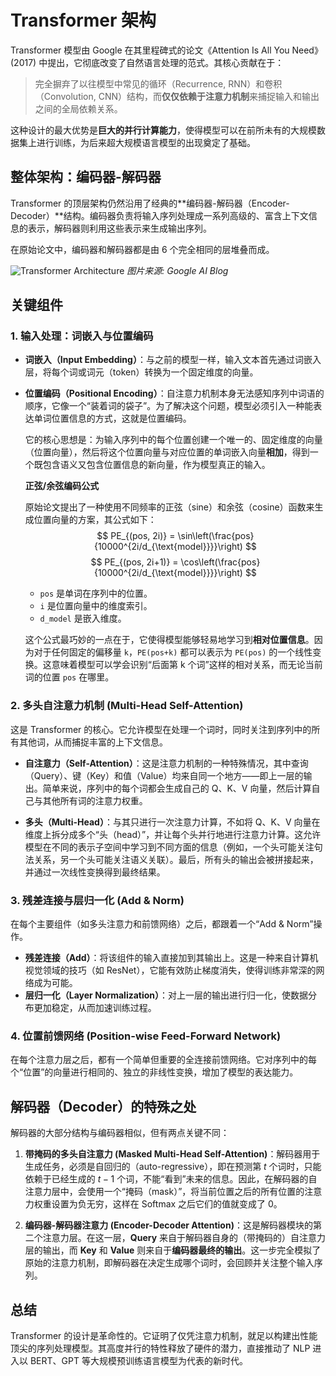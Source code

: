 # Transformer 架构

Transformer 模型由 Google 在其里程碑式的论文《Attention Is All You Need》(2017) 中提出，它彻底改变了自然语言处理的范式。其核心贡献在于：

> 完全摒弃了以往模型中常见的循环（Recurrence, RNN）和卷积（Convolution, CNN）结构，而**仅仅依赖于注意力机制**来捕捉输入和输出之间的全局依赖关系。

这种设计的最大优势是**巨大的并行计算能力**，使得模型可以在前所未有的大规模数据集上进行训练，为后来超大规模语言模型的出现奠定了基础。

## 整体架构：编码器-解码器

Transformer 的顶层架构仍然沿用了经典的**编码器-解码器（Encoder-Decoder）**结构。编码器负责将输入序列处理成一系列高级的、富含上下文信息的表示，解码器则利用这些表示来生成输出序列。

在原始论文中，编码器和解码器都是由 6 个完全相同的层堆叠而成。

![Transformer Architecture](https://miro.medium.com/v2/resize:fit:1400/1*hrJ_j2V2u1oPOa2rR2Q2gQ.png)
*图片来源: Google AI Blog*

## 关键组件

### 1. 输入处理：词嵌入与位置编码

-   **词嵌入（Input Embedding）**：与之前的模型一样，输入文本首先通过词嵌入层，将每个词或词元（token）转换为一个固定维度的向量。
-   **位置编码（Positional Encoding）**：自注意力机制本身无法感知序列中词语的顺序，它像一个“装着词的袋子”。为了解决这个问题，模型必须引入一种能表达单词位置信息的方式，这就是位置编码。

    它的核心思想是：为输入序列中的每个位置创建一个唯一的、固定维度的向量（位置向量），然后将这个位置向量与对应位置的单词嵌入向量**相加**，得到一个既包含语义又包含位置信息的新向量，作为模型真正的输入。

    **正弦/余弦编码公式**

    原始论文提出了一种使用不同频率的正弦（sine）和余弦（cosine）函数来生成位置向量的方案，其公式如下：
    $$ PE_{(pos, 2i)} = \sin\left(\frac{pos}{10000^{2i/d_{\text{model}}}}\right) $$
    $$ PE_{(pos, 2i+1)} = \cos\left(\frac{pos}{10000^{2i/d_{\text{model}}}}\right) $$
    - `pos` 是单词在序列中的位置。
    - `i` 是位置向量中的维度索引。
    - `d_model` 是嵌入维度。

    这个公式最巧妙的一点在于，它使得模型能够轻易地学习到**相对位置信息**。因为对于任何固定的偏移量 `k`，`PE(pos+k)` 都可以表示为 `PE(pos)` 的一个线性变换。这意味着模型可以学会识别“后面第 k 个词”这样的相对关系，而无论当前词的位置 `pos` 在哪里。

### 2. 多头自注意力机制 (Multi-Head Self-Attention)

这是 Transformer 的核心。它允许模型在处理一个词时，同时关注到序列中的所有其他词，从而捕捉丰富的上下文信息。

-   **自注意力（Self-Attention）**：这是注意力机制的一种特殊情况，其中查询（Query）、键（Key）和值（Value）均来自同一个地方——即上一层的输出。简单来说，序列中的每个词都会生成自己的 Q、K、V 向量，然后计算自己与其他所有词的注意力权重。

-   **多头（Multi-Head）**：与其只进行一次注意力计算，不如将 Q、K、V 向量在维度上拆分成多个“头（head）”，并让每个头并行地进行注意力计算。这允许模型在不同的表示子空间中学习到不同方面的信息（例如，一个头可能关注句法关系，另一个头可能关注语义关联）。最后，所有头的输出会被拼接起来，并通过一次线性变换得到最终结果。

### 3. 残差连接与层归一化 (Add & Norm)

在每个主要组件（如多头注意力和前馈网络）之后，都跟着一个“Add & Norm”操作。

-   **残差连接（Add）**：将该组件的输入直接加到其输出上。这是一种来自计算机视觉领域的技巧（如 ResNet），它能有效防止梯度消失，使得训练非常深的网络成为可能。
-   **层归一化（Layer Normalization）**：对上一层的输出进行归一化，使数据分布更加稳定，从而加速训练过程。

### 4. 位置前馈网络 (Position-wise Feed-Forward Network)

在每个注意力层之后，都有一个简单但重要的全连接前馈网络。它对序列中的每个“位置”的向量进行相同的、独立的非线性变换，增加了模型的表达能力。

## 解码器（Decoder）的特殊之处

解码器的大部分结构与编码器相似，但有两点关键不同：

1.  **带掩码的多头自注意力 (Masked Multi-Head Self-Attention)**：解码器用于生成任务，必须是自回归的（auto-regressive），即在预测第 $t$ 个词时，只能依赖于已经生成的 $t-1$ 个词，不能“看到”未来的信息。因此，在解码器的自注意力层中，会使用一个“掩码（mask）”，将当前位置之后的所有位置的注意力权重设置为负无穷，这样在 Softmax 之后它们的值就变成了 0。

2.  **编码器-解码器注意力 (Encoder-Decoder Attention)**：这是解码器模块的第二个注意力层。在这一层，**Query** 来自于解码器自身的（带掩码的）自注意力层的输出，而 **Key** 和 **Value** 则来自于**编码器最终的输出**。这一步完全模拟了原始的注意力机制，即解码器在决定生成哪个词时，会回顾并关注整个输入序列。

## 总结

Transformer 的设计是革命性的。它证明了仅凭注意力机制，就足以构建出性能顶尖的序列处理模型。其高度并行的特性释放了硬件的潜力，直接推动了 NLP 进入以 BERT、GPT 等大规模预训练语言模型为代表的新时代。